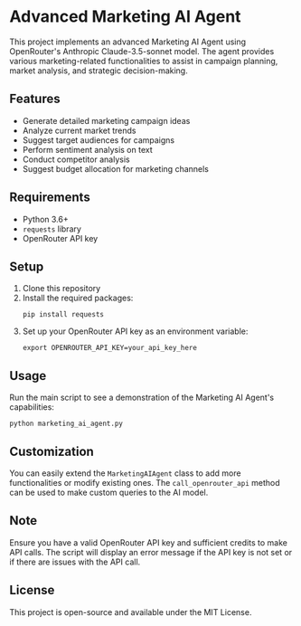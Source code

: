 # Advanced Marketing AI Agent

This project implements an advanced Marketing AI Agent using OpenRouter's Anthropic Claude-3.5-sonnet model. The agent provides various marketing-related functionalities to assist in campaign planning, market analysis, and strategic decision-making.

## Features

- Generate detailed marketing campaign ideas
- Analyze current market trends
- Suggest target audiences for campaigns
- Perform sentiment analysis on text
- Conduct competitor analysis
- Suggest budget allocation for marketing channels

## Requirements

- Python 3.6+
- `requests` library
- OpenRouter API key

## Setup

1. Clone this repository
2. Install the required packages:
   ```
   pip install requests
   ```
3. Set up your OpenRouter API key as an environment variable:
   ```
   export OPENROUTER_API_KEY=your_api_key_here
   ```

## Usage

Run the main script to see a demonstration of the Marketing AI Agent's capabilities:

```
python marketing_ai_agent.py
```

## Customization

You can easily extend the `MarketingAIAgent` class to add more functionalities or modify existing ones. The `call_openrouter_api` method can be used to make custom queries to the AI model.

## Note

Ensure you have a valid OpenRouter API key and sufficient credits to make API calls. The script will display an error message if the API key is not set or if there are issues with the API call.

## License

This project is open-source and available under the MIT License.
